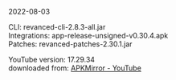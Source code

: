 2022-08-03
  
CLI: revanced-cli-2.8.3-all.jar  
Integrations: app-release-unsigned-v0.30.4.apk  
Patches: revanced-patches-2.30.1.jar  

YouTube version: 17.29.34  
downloaded from: [APKMirror - YouTube](https://www.apkmirror.com/apk/google-inc/youtube/youtube-17-29-34-release/youtube-17-29-34-android-apk-download/)  
